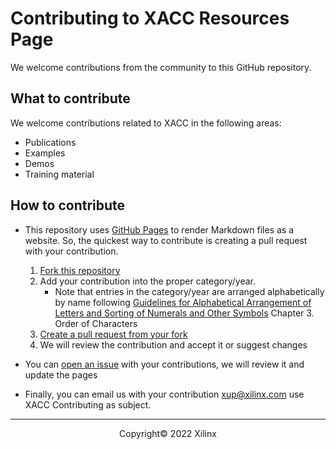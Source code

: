 # Contributing to XACC Resources Page

We welcome contributions from the community to this GitHub repository. 

## What to contribute

We welcome contributions related to XACC in the following areas:

* Publications
* Examples
* Demos
* Training material

## How to contribute

* This repository uses [GitHub Pages](https://pages.github.com/) to render Markdown files as a website. So, the quickest way to contribute is creating a pull request with your contribution.

	1. [Fork this repository](https://docs.github.com/en/free-pro-team@latest/github/getting-started-with-github/fork-a-repo)
	1. Add your contribution into the proper category/year. 
		* Note that entries in the category/year are arranged alphabetically by name following [Guidelines for Alphabetical Arrangement of Letters and Sorting of Numerals and Other Symbols](https://www.niso.org/sites/default/files/2017-08/tr03.pdf) Chapter 3. Order of Characters
	1. [Create a pull request from your fork](https://docs.github.com/en/free-pro-team@latest/github/collaborating-with-issues-and-pull-requests/creating-a-pull-request-from-a-fork)
	1. We will review the contribution and accept it or suggest changes

* You can [open an issue](https://docs.github.com/en/free-pro-team@latest/github/managing-your-work-on-github/creating-an-issue) with your contributions, we will review it and update the pages

* Finally, you can email us with your contribution <xup@xilinx.com> use XACC Contributing as subject.

---------------------------------------
<p align="center">Copyright&copy; 2022 Xilinx</p>